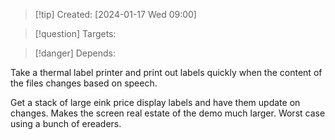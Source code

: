 
>[!tip] Created: [2024-01-17 Wed 09:00]

>[!question] Targets: 

>[!danger] Depends: 

Take a thermal label printer and print out labels quickly when the content of the files changes based on speech.

Get a stack of large eink price display labels and have them update on changes.
Makes the screen real estate of the demo much larger.
Worst case using a bunch of ereaders.